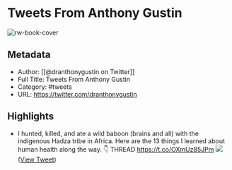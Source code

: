 # Tweets From Anthony Gustin

![rw-book-cover](https://pbs.twimg.com/profile_images/705448193991974913/8pIvczEX.jpg)

## Metadata
- Author: [[@dranthonygustin on Twitter]]
- Full Title: Tweets From Anthony Gustin
- Category: #tweets
- URL: https://twitter.com/dranthonygustin

## Highlights
- I hunted, killed, and ate a wild baboon (brains and all) with the indigenous Hadza tribe in Africa.
  Here are the 13 things I learned about human health along the way.
  👇 THREAD https://t.co/OXmUz85JPm
  ![](https://pbs.twimg.com/media/FOntf1aUcAATx_f.jpg) ([View Tweet](https://twitter.com/dranthonygustin/status/1506996684756193280))
